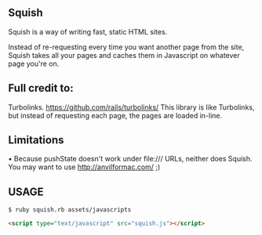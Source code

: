 ## Squish 
Squish is a way of writing fast, static HTML sites.

Instead of re-requesting every time you want another page from the site, Squish takes all your pages and caches them in Javascript on whatever page you're on.

## Full credit to:
Turbolinks. https://github.com/rails/turbolinks/ This library is like Turbolinks, but instead of requesting each page, the pages are loaded in-line.

## Limitations
• Because pushState doesn't work under file:/// URLs, neither does Squish. You may want to use http://anvilformac.com/ ;)

## USAGE

```
$ ruby squish.rb assets/javascripts
```

```html
<script type="text/javascript" src="squish.js"></script>
```